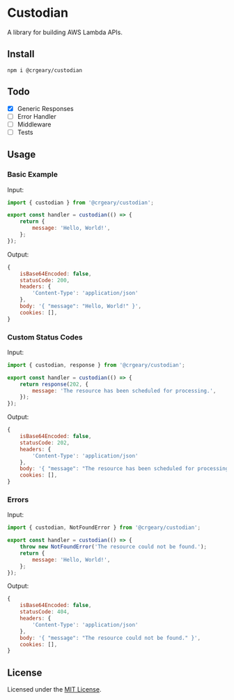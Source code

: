 # Custodian

A library for building AWS Lambda APIs.

## Install

```
npm i @crgeary/custodian
```

## Todo

-   [x] Generic Responses
-   [ ] Error Handler
-   [ ] Middleware
-   [ ] Tests

## Usage

### Basic Example

Input:

```js
import { custodian } from '@crgeary/custodian';

export const handler = custodian(() => {
    return {
        message: 'Hello, World!',
    };
});
```

Output:

```js
{
    isBase64Encoded: false,
    statusCode: 200,
    headers: {
        'Content-Type': 'application/json'
    },
    body: '{ "message": "Hello, World!" }',
    cookies: [],
}
```

### Custom Status Codes

Input:

```js
import { custodian, response } from '@crgeary/custodian';

export const handler = custodian(() => {
    return response(202, {
        message: 'The resource has been scheduled for processing.',
    });
});
```

Output:

```js
{
    isBase64Encoded: false,
    statusCode: 202,
    headers: {
        'Content-Type': 'application/json'
    },
    body: '{ "message": "The resource has been scheduled for processing." }',
    cookies: [],
}
```

### Errors

Input:

```js
import { custodian, NotFoundError } from '@crgeary/custodian';

export const handler = custodian(() => {
    throw new NotFoundError('The resource could not be found.');
    return {
        message: 'Hello, World!',
    };
});
```

Output:

```js
{
    isBase64Encoded: false,
    statusCode: 404,
    headers: {
        'Content-Type': 'application/json'
    },
    body: '{ "message": "The resource could not be found." }',
    cookies: [],
}
```

## License

Licensed under the [MIT License](./LICENSE).
